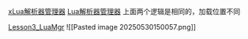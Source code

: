 [xLua解析器管理器](file:///D:/Obsidian%20Unity/Unity/%E7%83%AD%E6%9B%B4%E6%96%B0%E6%96%B9%E6%A1%88/Assets/Scripts/CSCallLua/xLuaMgr.cs)
[Lua解析器管理器](file:///D:/Obsidian%20Unity/Unity/%E7%83%AD%E6%9B%B4%E6%96%B0%E6%96%B9%E6%A1%88/Assets/Scripts/ProjectBase/LuaMgr.cs)
上面两个逻辑是相同的，加载位置不同

[Lesson3_LuaMgr](file:///D:/Obsidian%20Unity/Unity/%E7%83%AD%E6%9B%B4%E6%96%B0%E6%96%B9%E6%A1%88/Assets/Scripts/CSCallLua/Lesson3_LuaMgr.cs)
![[Pasted image 20250530150057.png]]
